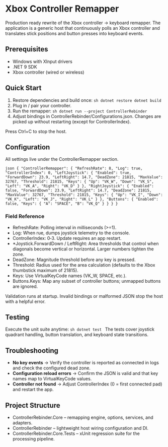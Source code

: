 ﻿# Xbox Controller Remapper

Production ready rewrite of the Xbox controller → keyboard remapper. The application is a generic host that continuously polls an Xbox controller and translates stick positions and button presses into keyboard events.

## Prerequisites
- Windows with XInput drivers
- .NET 9 SDK
- Xbox controller (wired or wireless)

## Quick Start
1. Restore dependencies and build once:
   `sh
   dotnet restore
   dotnet build
   `
2. Plug in / pair your controller.
3. Run the remapper:
   `sh
   dotnet run --project ControllerRebinder
   `
4. Adjust bindings in ControllerRebinder/Configurations.json. Changes are picked up without restarting (except for ControllerIndex).

Press Ctrl+C to stop the host.

## Configuration
All settings live under the ControllerRemapper section.

`json
{
  "ControllerRemapper": {
    "RefreshRate": 8,
    "Log": true,
    "ControllerIndex": 0,
    "LeftJoystick": {
      "Enabled": true,
      "ForwardDown": 23.9,
      "LeftRight": 14.7,
      "DeadZone": 21815,
      "MaxValue": 32767,
      "Threshold": 21815,
      "Keys": {
        "Up": "VK_W",
        "Down": "VK_S",
        "Left": "VK_A",
        "Right": "VK_D"
      }
    },
    "RightJoystick": {
      "Enabled": false,
      "ForwardDown": 23.9,
      "LeftRight": 14.7,
      "DeadZone": 21815,
      "MaxValue": 32767,
      "Threshold": 21815,
      "Keys": {
        "Up": "VK_I",
        "Down": "VK_K",
        "Left": "VK_J",
        "Right": "VK_L"
      }
    },
    "Buttons": {
      "Enabled": false,
      "Keys": {
        "A": "SPACE",
        "B": "VK_Q"
      }
    }
  }
}
`

### Field Reference
- RefreshRate: Polling interval in milliseconds (>=1).
- Log: When 	rue, dumps joystick telemetry to the console.
- ControllerIndex: 0‑3. Update requires an app restart.
- *Joystick.ForwardDown / LeftRight: Area thresholds that control when diagonals become vertical or horizontal. Larger numbers tighten the zone.
- DeadZone: Magnitude threshold before any key is pressed.
- Threshold: Radius used for the area calculation (defaults to the Xbox thumbstick maximum of 21815).
- Keys: Use VirtualKeyCode names (VK_W, SPACE, etc.).
- Buttons.Keys: Map any subset of controller buttons; unmapped buttons are ignored.

Validation runs at startup. Invalid bindings or malformed JSON stop the host with a helpful error.

## Testing
Execute the unit suite anytime:
`sh
dotnet test
`
The tests cover joystick quadrant handling, button translation, and keyboard state transitions.

## Troubleshooting
- **No key events** → Verify the controller is reported as connected in logs and check the configured dead zone.
- **Configuration reload errors** → Confirm the JSON is valid and that key names map to VirtualKeyCode values.
- **Controller not found** → Adjust ControllerIndex (0 = first connected pad) and restart the app.

## Project Structure
- ControllerRebinder.Core – remapping engine, options, services, and adapters.
- ControllerRebinder – lightweight host wiring configuration and DI.
- ControllerRebinder.Core.Tests – xUnit regression suite for the processing pipeline.
